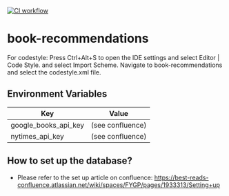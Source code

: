 [![CI workflow](https://github.com/laurenmaylittle-cs/book-recommendations/actions/workflows/ci.yml/badge.svg)](https://github.com/laurenmaylittle-cs/book-recommendations/actions/workflows/ci.yml)

# book-recommendations

For codestyle:
Press Ctrl+Alt+S to open the IDE settings and select Editor | Code Style. and select Import Scheme. Navigate to book-recommendations and select the codestyle.xml file. 

## Environment Variables

| Key  | Value |
| ------------- | ------------- |
| google_books_api_key  | (see confluence)  |
| nytimes_api_key  | (see confluence)  |


## How to set up the database?

* Please refer to the set up article on confluence: https://best-reads-confluence.atlassian.net/wiki/spaces/FYGP/pages/1933313/Setting+up
